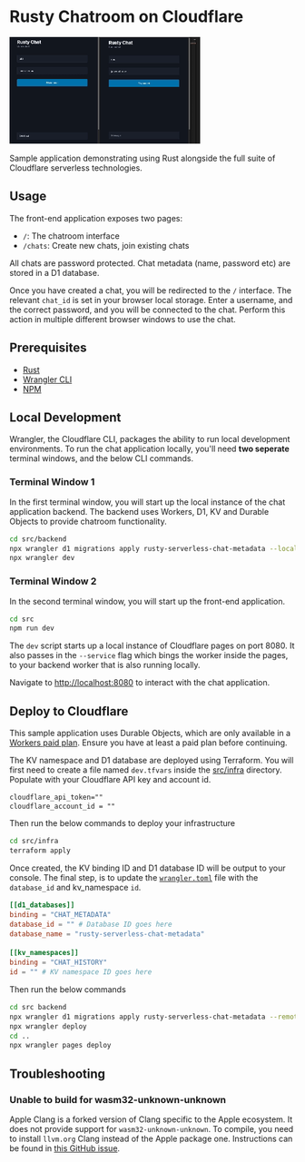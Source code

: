 # Rusty Chatroom on Cloudflare

![sample](./assets/chat-in-action.gif)

Sample application demonstrating using Rust alongside the full suite of Cloudflare serverless technologies.

## Usage

The front-end application exposes two pages:

- `/`: The chatroom interface
- `/chats`: Create new chats, join existing chats

All chats are password protected. Chat metadata (name, password etc) are stored in a D1 database.

Once you have created a chat, you will be redirected to the `/` interface. The relevant `chat_id` is set in your browser local storage. Enter a username, and the correct password, and you will be connected to the chat. Perform this action in multiple different browser windows to use the chat.

## Prerequisites

- [Rust](https://www.rust-lang.org/tools/install)
- [Wrangler CLI](https://developers.cloudflare.com/workers/wrangler/install-and-update/)
- [NPM](https://docs.npmjs.com/downloading-and-installing-node-js-and-npm)

## Local Development

Wrangler, the Cloudflare CLI, packages the ability to run local development environments. To run the chat application locally, you'll need **two seperate** terminal windows, and the below CLI commands.

### Terminal Window 1

In the first terminal window, you will start up the local instance of the chat application backend. The backend uses Workers, D1, KV and Durable Objects to provide chatroom functionality.

```sh
cd src/backend
npx wrangler d1 migrations apply rusty-serverless-chat-metadata --local
npx wrangler dev
```

### Terminal Window 2

In the second terminal window, you will start up the front-end application.

```sh
cd src
npm run dev
```

The `dev` script starts up a local instance of Cloudflare pages on port 8080. It also passes in the `--service` flag which bings the worker inside the pages, to your backend worker that is also running locally.

Navigate to [http://localhost:8080](http://localhost:8080/chats) to interact with the chat application.

## Deploy to Cloudflare

This sample application uses Durable Objects, which are only available in a [Workers paid plan](https://developers.cloudflare.com/workers/platform/pricing/#workers). Ensure you have at least a paid plan before continuing.

The KV namespace and D1 database are deployed using Terraform. You will first need to create a file named `dev.tfvars` inside the [src/infra](/src/infra/) directory. Populate with your Cloudflare API key and account id.

```
cloudflare_api_token=""
cloudflare_account_id = ""
```

Then run the below commands to deploy your infrastructure

```sh
cd src/infra
terraform apply
```

Once created, the KV binding ID and D1 database ID will be output to your console. The final step, is to update the [`wrangler.toml`](/src/backend/wrangler.toml) file with the `database_id` and kv_namespace `id`.
```toml
[[d1_databases]]
binding = "CHAT_METADATA"
database_id = "" # Database ID goes here
database_name = "rusty-serverless-chat-metadata"

[[kv_namespaces]]
binding = "CHAT_HISTORY"
id = "" # KV namespace ID goes here
```

Then run the below commands

```sh
cd src backend
npx wrangler d1 migrations apply rusty-serverless-chat-metadata --remote
npx wrangler deploy
cd ..
npx wrangler pages deploy
```

## Troubleshooting

### Unable to build for wasm32-unknown-unknown

Apple Clang is a forked version of Clang specific to the Apple ecosystem. It does not provide support for `wasm32-unknown-unknown`. To compile, you need to install `llvm.org` Clang instead of the Apple package one. Instructions can be found in [this GitHub issue](https://github.com/briansmith/ring/issues/1824).